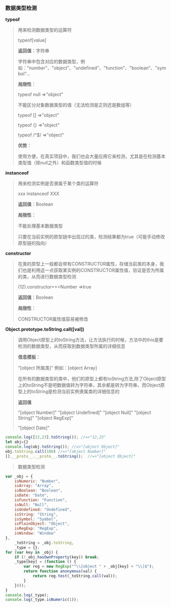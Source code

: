 ### 数据类型检测

**typeof** 

> 用来检测数据类型的运算符
>
> typeof[value]
>
> **返回值**：字符串
>
> 字符串中包含对应的数据类型，例如："number"、"object"、"undefined"、"function"、"boolean"、"symbol"...
>
> **局限性**：
>
> typeof null	=>"object"
>
> 不能区分对象数据类型的值（无法检测是正则还是数组等）
>
> typeof []	=>"object"
>
> typeof {}	=>"object"
>
> typeof /^$/	=>"object"
>
> **优势**：
>
> 使用方便，在真实项目中，我们也会大量应用它来检测，尤其是在检测基本类型值（除null之外）和函数类型值的时候

**instanceof**

>用来检测实例是否隶属于某个类的运算符
>
>xxx instanceof XXX
>
>**返回值**：Boolean
>
>**局限性**：
>
>不能处理基本数据类型
>
>只要在当前实例的原型链中出现过的类，检测结果都为true（可能手动修改原型链的指向）

**constructor**

>在类的原型上一般都会带有CONSTRUCTOR属性，存储当前类的本身，我们也是利用这一点获取某实例的CONSTRUCTOR属性值，验证是否为所属的类，从而进行数据类型检测
>
>(12).constructor===Number           	=>true
>
>**返回值**：Boolean
>
>**局限性**：
>
>CONSTRUCTOR属性值容易被修改

**Object.prototype.toString.call([val])**

>调用Object原型上的toString方法，让方法执行的时候，方法中的this是要检测的数据类型，从而获取到数据类型所属的详细信息
>
>**信息模板**：
>
>"[object 所属类]" 例如：[object Array]
>
>在所有的数据类型的类中，他们的原型上都有toString方法,除了Object原型上的toString不是吧数据值转为字符串，其余都是转为字符串，而Object原型上的toString是检测当前实例隶属类的详细信息的
>
>**返回值**
>
>"[object Number]" 	"[object Undefined]"	"[object Null]" 	"[object String]"	 "[object RegExp]"
>
>"[object Date]"

```javascript
console.log([12,23].toString()); //=>"12,23"
let obj={}
console.log(obj.toString()); //=>"[object Object]"
obj.toString.call(100) //=>"[object Number]"
[].__proto__.__proto__.toString();  //=>"[object Object]"
```


> 数据类型检测
```javascript
var _obj = {
    isNumeric: "Number",
    isArray: "Array",
    isBoolean: "Boolean",
    isDate: "Date",
    isFunction: "Function",
    isNull: "Null",
    isUndefined: "Undefined",
    isString: "String",
    isSymbol: "Symbol",
    isPlainObject: "Object",
    isRegExp: "RegExp",
    isWindow: "Window"
},
    _toString = _obj.toString,
    _type = {};
for (var key in _obj) {
    if (!_obj.hasOwnProperty(key)) break;
    _type[key] = (function () {
        var reg = new RegExp("^\\[object " + _obj[key] + "\\]$");
        return function anonymous(val) {
            return reg.test(_toString.call(val));
        }
    })();
}
console.log(_type);
console.log(_type.isNumeric(1));
```


